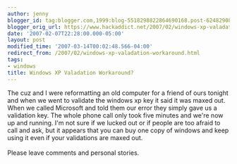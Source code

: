```yaml
---
author: jenny
blogger_id: tag:blogger.com,1999:blog-5518298822864690168.post-624829083202649214
blogger_orig_url: https://www.hackaddict.net/2007/02/windows-xp-valadation-workaround.html
date: '2007-02-07T22:28:00.000-05:00'
layout: post
modified_time: '2007-03-14T00:02:48.566-04:00'
redirect_from: /2007/02/windows-xp-valadation-workaround.html
tags:
- windows
title: Windows XP Valadation Workaround?
---
```


The cuz and I were reformatting an old computer for a friend of ours tonight and when we went to validate the windows xp key it said it was maxed out.  When we called Microsoft and told them our error  they simply gave us a validation key.  The whole phone call only took five minutes and we're now up and running.  I'm not sure if we lucked out or if people are too afraid to call and ask, but it appears that you can buy one copy of windows and keep using it even if your validations are maxed out.<br/><br/>Please leave comments and personal stories.